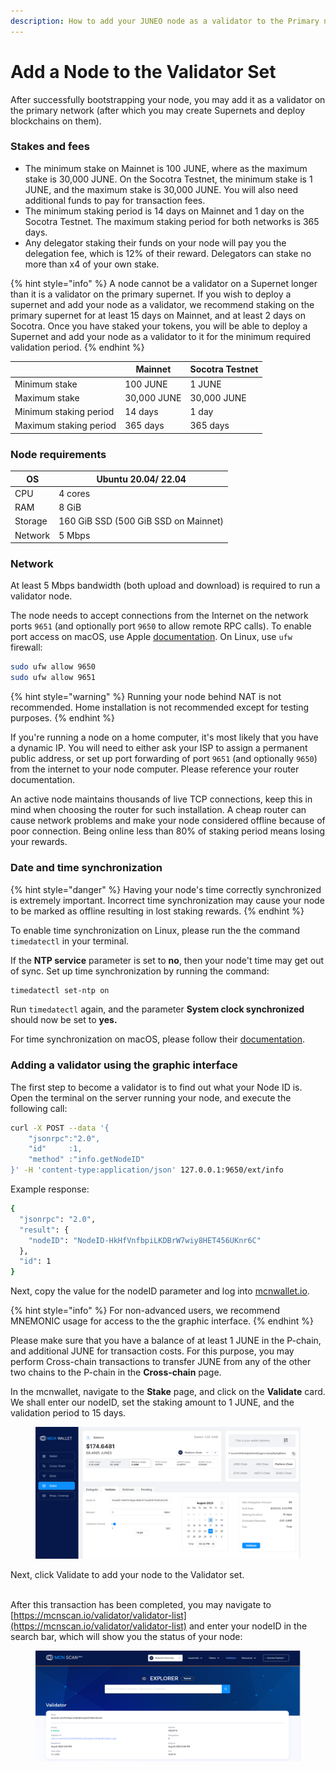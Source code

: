```yaml
---
description: How to add your JUNEO node as a validator to the Primary network.
---
```


# Add a Node to the Validator Set

After successfully bootstrapping your node, you may add it as a validator on the primary network (after which you may create Supernets and deploy blockchains on them).

### Stakes and fees

* The minimum stake on Mainnet is 100 JUNE, where as the maximum stake is 30,000 JUNE. On the Socotra Testnet, the minimum stake is 1 JUNE, and the maximum stake is 30,000 JUNE. You will also need additional funds to pay for transaction fees.
* The minimum staking period is 14 days on Mainnet and 1 day on the Socotra Testnet. The maximum staking period for both networks is 365 days.
* Any delegator staking their funds on your node will pay you the delegation fee, which is 12% of their reward. Delegators can stake no more than x4 of your own stake.

{% hint style="info" %}
A node cannot be a validator on a Supernet longer than it is a validator on the primary supernet. If you wish to deploy a supernet and add your node as a validator, we recommend staking on the primary supernet for at least 15 days on Mainnet, and at least 2 days on Socotra. Once you have staked your tokens, you will be able to deploy a Supernet and add your node as a validator to it for the minimum required validation period.
{% endhint %}

|                        | Mainnet     | Socotra Testnet |
| ---------------------- | ----------- | --------------- |
| Minimum stake          | 100 JUNE    | 1 JUNE          |
| Maximum stake          | 30,000 JUNE |  30,000 JUNE    |
| Minimum staking period | 14 days     | 1 day           |
| Maximum staking period | 365 days    | 365 days        |

### Node requirements

| OS      | Ubuntu 20.04/ 22.04                  |
| ------- | ------------------------------------ |
| CPU     | 4 cores                              |
| RAM     | 8 GiB                                |
| Storage | 160 GiB SSD (500 GiB SSD on Mainnet) |
| Network | 5 Mbps                               |

### Network

At least 5 Mbps bandwidth (both upload and download) is required to run a validator node.

The node needs to accept connections from the Internet on the network ports `9651` (and optionally port `9650` to allow remote RPC calls). To enable port access on macOS, use Apple [documentation](https://support.apple.com/guide/mac-help/change-firewall-settings-on-mac-mh11783/mac). On Linux, use `ufw` firewall:

```bash
sudo ufw allow 9650
sudo ufw allow 9651 
```

{% hint style="warning" %}
Running your node behind NAT is not recommended. Home installation is not recommended except for testing purposes.
{% endhint %}

If you're running a node on a home computer, it's most likely that you have a dynamic IP. You will need to either ask your ISP to assign a permanent public address, or set up port forwarding of port `9651` (and optionally `9650`) from the internet to your node computer. Please reference your router documentation.

An active node maintains thousands of live TCP connections, keep this in mind when choosing the router for such installation. A cheap router can cause network problems and make your node considered offline because of poor connection. Being online less than 80% of staking period means losing your rewards.

### Date and time synchronization

{% hint style="danger" %}
Having your node's time correctly synchronized is extremely important. Incorrect time synchronization may cause your node to be marked as offline resulting in lost staking rewards.
{% endhint %}

To enable time synchronization on Linux, please run the the command `timedatectl` in your terminal.&#x20;

If the **NTP service** parameter is set to **no**, then your node't time may get out of sync. Set up time synchronization by running the command:

```bash
timedatectl set-ntp on
```

Run `timedatectl` again, and the parameter **System clock synchronized** should now be set to **yes.**

For time synchronization on macOS, please follow their [documentation](https://support.apple.com/guide/mac-help/set-the-date-and-time-automatically-mchlp2996/mac).



### Adding a validator using the graphic interface

The first step to become a validator is to find out what your Node ID is. Open the terminal on the server running your node, and execute the following call:

```bash
curl -X POST --data '{
    "jsonrpc":"2.0",
    "id"     :1,
    "method" :"info.getNodeID"
}' -H 'content-type:application/json' 127.0.0.1:9650/ext/info
```

Example response:

```bash
{
  "jsonrpc": "2.0",
  "result": {
    "nodeID": "NodeID-HkHfVnfbpiLKDBrW7wiy8HET456UKnr6C"
  },
  "id": 1
}
```

Next, copy the value for the nodeID parameter and log into [mcnwallet.io](https://www.mcnwallet.io/).

{% hint style="info" %}
For non-advanced users, we recommend MNEMONIC usage for access to the the graphic interface.
{% endhint %}

Please make sure that you have a balance of at least 1 JUNE in the P-chain, and additional JUNE for transaction costs. For this purpose, you may perform Cross-chain transactions to transfer JUNE from any of the other two chains to the P-chain in the **Cross-chain** page.

In the mcnwallet, navigate to the **Stake** page, and click on the **Validate** card. We shall enter our nodeID, set the staking amount to 1 JUNE, and the validation period to 15 days.

<figure><img src="../.gitbook/assets/image (20).png" alt=""><figcaption></figcaption></figure>

Next, click Validate to add your node to the Validator set.&#x20;

\
After this transaction has been completed, you may navigate to [https://mcnscan.io/validator/validator-list](https://mcnscan.io/validator/validator-list) and enter your nodeID in the search bar, which will show you the status of your node:

<figure><img src="../.gitbook/assets/image (5).png" alt=""><figcaption></figcaption></figure>
